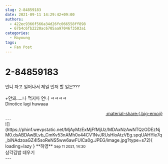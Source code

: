 ```yaml
---
slug: 2-84859183
date: 2021-09-11 14:29:42+09:00
authors:
  - 422ec9366f566a34d26fc066558ff898
  - 67b4c6fb2220ac6705aa97046f3503a1
categories:
  - Hayoung
tags:
  - Fan Post
---
```


# 2-84859183

<div class="post-container" markdown="1">
<div class="content-container md-sidebar__scrollwrap" markdown="1">

언니 자고 일어나서 제일 먼저 할 일은???<br><br>+안돼.....나 먹지마 언니 ㅋㅋㅋㅋ<br>Dinotice lagi huwaaa

</div>
</div>

<div style="text-align: right;" markdown="1">
<a href="https://weverse.io/fromis9/fanpost/2-84859183" style="text-align: right;">:material-share:{.big-emoji}</a>
</div>
---

<div class="comments-container md-sidebar__scrollwrap" markdown="1">
<div class="comment" markdown="1">
<div class='id-container' markdown="1">
![](https://phinf.wevpstatic.net/MjAyMzExMjFfMjUz/MDAxNzAwNTQzODEzNjM0.dsABDAwBLvb_CmKv53nAMh0x44CV1NvJRUsHloAtzVEg.spqUAHYle7q_biNAdzoaGZ4l5soReNS5ww6awFUlCa0g.JPEG/image.jpg?type=s72){ loading=lazy }
**<span class="artist">하영</span>** <small>Sep 11 2021, 14:30</small><br>
</div>
<div class='comment-body' markdown="1">
삼각김밥 데우기
</div>
</div>
</div>
---
